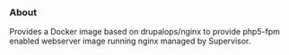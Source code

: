 ### About
Provides a Docker image based on drupalops/nginx to provide php5-fpm enabled
webserver image running nginx managed by Supervisor.

